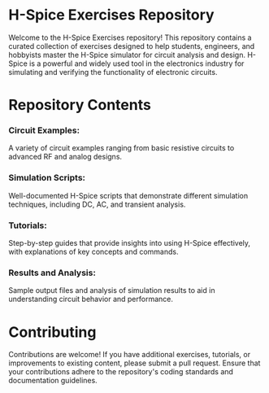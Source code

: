 # H-Spice Exercises Repository
Welcome to the H-Spice Exercises repository! This repository contains a curated collection of exercises designed to help students, engineers, and hobbyists master the H-Spice simulator for circuit analysis and design. H-Spice is a powerful and widely used tool in the electronics industry for simulating and verifying the functionality of electronic circuits.

# Repository Contents
### Circuit Examples: 
A variety of circuit examples ranging from basic resistive circuits to advanced RF and analog designs.
### Simulation Scripts: 
Well-documented H-Spice scripts that demonstrate different simulation techniques, including DC, AC, and transient analysis.
### Tutorials: 
Step-by-step guides that provide insights into using H-Spice effectively, with explanations of key concepts and commands.
### Results and Analysis: 
Sample output files and analysis of simulation results to aid in understanding circuit behavior and performance.

# Contributing
Contributions are welcome! If you have additional exercises, tutorials, or improvements to existing content, please submit a pull request. Ensure that your contributions adhere to the repository's coding standards and documentation guidelines.
